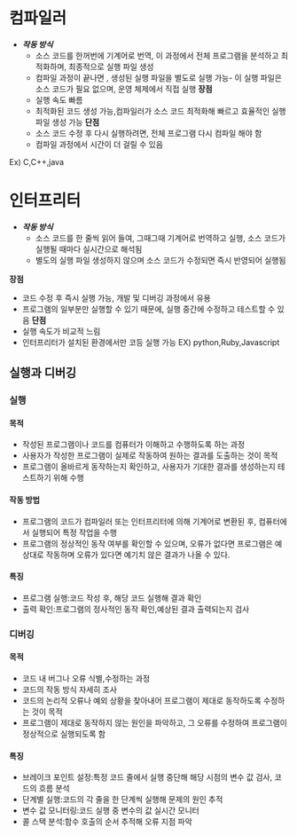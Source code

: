 # 컴파일러
* ***작동 방식***  
  * 소스 코드를 한꺼번에 기계어로 번역, 이 과정에서 전체 프로그램을 분석하고 최적화하며, 최종적으로 실행 파일 생성
  * 컴파일 과정이 끝나면 , 생성된 실행 파일을 별도로 실행 가능- 이 실행 파일은 소스 코드가 필요 없으며, 운영 체제에서 직접 실행
**장점**
  - 실행 속도 빠름
  - 최적화된 코드 생성 가능,컴파일러가 소스 코드 최적화해 빠르고 효율적인 실행 파일 생성 가능
**단점**
  - 소스 코드 수정 후 다시 실행하려면, 전체 프로그램 다시 컴파일 해야 함
  - 컴파일 과정에서 시간이 더 걸릴 수 있음
 
Ex) C,C++,java
# 인터프리터
* ***작동 방식***
  * 소스 코드를 한 줄씩 읽어 들여, 그때그때 기계어로 번역하고 실행, 소스 코드가 실행될 때마다 실시간으로 해석됨
  * 별도의 실행 파일 생성하지 않으며 소스 코드가 수정되면 즉시 반영되어 실행됨

**장점**
  - 코드 수정 후 즉시 실행 가능, 개발 및 디버깅 과정에서 유용
  - 프로그램의 일부분만 실행할 수 있기 때문에, 실행 중간에 수정하고 테스트할 수 있음
**단점**
  - 실행 속도가 비교적 느림
  - 인터프리터가 설치된 환경에서만 코등 실행 가능
EX) python,Ruby,Javascript


## 실행과 디버깅

### 실행
 #### 목적
  - 작성된 프로그램이나 코드를 컴퓨터가 이해하고 수행하도록 하는 과정
  - 사용자가 작성한 프로그램이 실제로 작동하여 원하는 결과를 도출하는 것이 목적
  - 프로그램이 올바르게 동작하는지 확인하고, 사용자가 기대한 결과를 생성하는지 테스트하기 위해 수행

 #### 작동 방법
  - 프로그램의 코드가 컴파일러 또는 인터프리터에 의해 기계어로 변환된 후, 컴퓨터에서 실행되어 특정 작업을 수행
  - 프로그램의 정상적인 동작 여부를 확인할 수 있으며, 오류가 없다면 프로그램은 예상대로 작동하며 오류가 있다면 예기치 않은 결과가 나올 수 있다.

 #### 특징
  - 프로그램 실행:코드 작성 후, 해당 코드 실행해 결과 확인
  - 출력 확인:프로그램의 정사적인 동작 확인,예상된 결과 출력되는지 검사

 ### 디버깅
  #### 목적
   - 코드 내 버그나 오류 식별,수정하는 과정
   - 코드의 작동 방식 자세히 조사
   - 코드의 논리적 오류나 예외 상황을 찾아내어 프로그램이 제대로 동작하도록 수정하는 것이 목적
   - 프로그램이 제대로 동작하지 않는 원인을 파악하고, 그 오류를 수정하여 프로그램이 정상적으로 실행되도록 함
 
  #### 특징
   - 브레이크 포인트 설정:특정 코드 줄에서 실행 중단해 해당 시점의 변수 값 검사, 코드의 흐름 분석
   - 단계별 실행:코드의 각 줄을 한 단계씩 실행해 문제의 원인 추적
   - 변수 값 모니터링:코드 실행 중 변수의 값 실시간 모니터
   - 콜 스택 분석:함수 호출의 순서 추적해 오류 지점 파악

